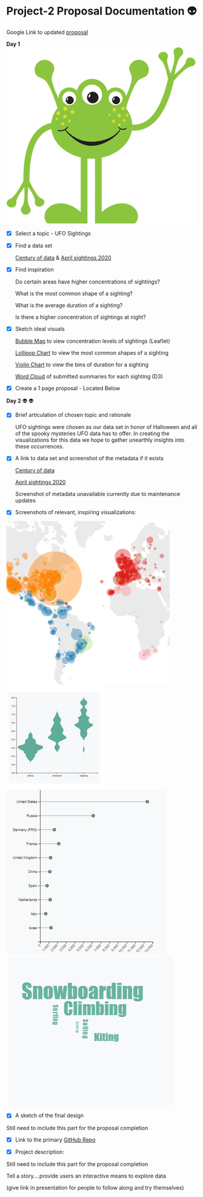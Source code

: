 # Project-2 Proposal Documentation :alien:

Google Link to updated [proposal](https://docs.google.com/document/d/14rFwvynL-YJ0MM7xedddwkO3Q1a9UyU8ihTxuZySc38/edit)

**Day 1** <img src="/Images/Alien 1.png" alt="Alien 1"/>

 - [x] Select a topic  - UFO Sightings 

- [x] Find a data set 

	[Century of data](https://www.kaggle.com/NUFORC/ufo-sightings/metadata) & [April sightings 2020](http://www.nuforc.org/webreports/ndxe202004.html) 

- [x] Find inspiration 

	Do certain areas have higher concentrations of sightings?
	
	What is the most common shape of a sighting?
	
	What is the average duration of a sighting?
	
	Is there a higher concentration of sightings at night?

- [x] Sketch ideal visuals 

	[Bubble Map](https://www.d3-graph-gallery.com/bubblemap.html) to view concentration levels of sightings (Leaflet)
	
			
	[Lollipop Chart](https://www.d3-graph-gallery.com/lollipop.html) to view the most common shapes of a sighting 
		
		
	[Violin Chart](https://www.d3-graph-gallery.com/violin.html) to view the bins of duration for a sighting
	
		
		
	[Word Cloud](https://www.d3-graph-gallery.com/graph/wordcloud_size.html) of submitted summaries for each sighting (D3)
	
		
	
- [x] Create a 1 page proposal - Located Below 
	

**Day 2** :alien: :alien:

- [x] Brief articulation of chosen topic and rationale 

	UFO sightings were chosen as our data set in honor of Halloween and all of the spooky mysteries UFO data has to offer. In creating the visualizations for this data we hope to gather unearthly insights into these occurrences.

- [x] A link to data set and screenshot of the metadata if it exists 

	[Century of data](https://www.kaggle.com/NUFORC/ufo-sightings/metadata)
	
	[April sightings 2020](http://www.nuforc.org/webreports/ndxe202004.html) 
	
	Screenshot of metadata unavailable currently due to maintenance updates
	
	
- [x] Screenshots of relevant, inspiring visualizations:

<img src="/Images/Bubble Map ex.png" alt="Bubble Map ex"/>   <img src="/Images/Violin Chart ex.png" alt="Violin Chart ex"/>           
<img src="/Images/Lollipop Chart ex.png" alt="Lollipop Chart ex"/>   <img src="/Images/Word Chart ex.png" alt="Word Chart ex"/>




- [x] A sketch of the final design 

Still need to include this part for the proposal completion

- [x] Link to the primary [GitHub Repo](https://github.com/JuliaAlsop/Project-2.git)

	
- [x] Project description:

Still need to include this part for the proposal completion

Tell a story….provide users an interactive means to explore data 

(give link in presentation for people to follow along and try themselves)


